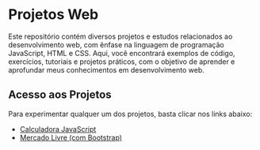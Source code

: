 # Projetos Web

Este repositório contém diversos projetos e estudos relacionados ao desenvolvimento web, com ênfase na linguagem de programação JavaScript, HTML e CSS. Aqui, você encontrará exemplos de código, exercícios, tutoriais e projetos práticos, com o objetivo de aprender e aprofundar meus conhecimentos em desenvolvimento web.

## Acesso aos Projetos

Para experimentar qualquer um dos projetos, basta clicar nos links abaixo:

- [Calculadora JavaScript](https://github.com/natansalvadorligabo/projetos-web/tree/main/Calculator)
- [Mercado Livre (com Bootstrap)](https://github.com/natansalvadorligabo/projetos-web/tree/main/Mercado%20Livre)
